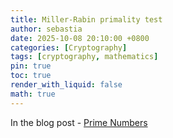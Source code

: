 ```yaml
---
title: Miller-Rabin primality test
author: sebastia
date: 2025-10-08 20:10:00 +0800
categories: [Cryptography]
tags: [cryptography, mathematics]
pin: true
toc: true
render_with_liquid: false
math: true
---
```


In the blog post - <a href="../prime-numbers">Prime Numbers</a>